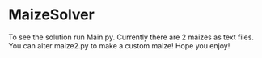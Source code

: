 # MaizeSolver

To see the solution run Main.py. Currently there are 2 maizes as text files. You can alter maize2.py to make a custom maize! Hope you enjoy!
